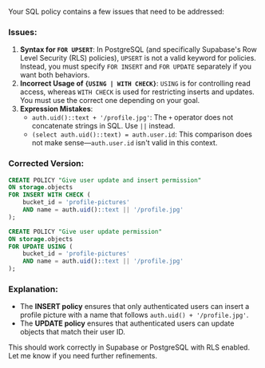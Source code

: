 Your SQL policy contains a few issues that need to be addressed:

### Issues:
1. **Syntax for `FOR UPSERT`**: In PostgreSQL (and specifically Supabase's Row Level Security (RLS) policies), `UPSERT` is not a valid keyword for policies. Instead, you must specify `FOR INSERT` and `FOR UPDATE` separately if you want both behaviors.
2. **Incorrect Usage of `{USING | WITH CHECK}`**: `USING` is for controlling read access, whereas `WITH CHECK` is used for restricting inserts and updates. You must use the correct one depending on your goal.
3. **Expression Mistakes**:
   - `auth.uid()::text + '/profile.jpg'`: The `+` operator does not concatenate strings in SQL. Use `||` instead.
   - `(select auth.uid()::text) = auth.user.id`: This comparison does not make sense—`auth.user.id` isn't valid in this context.

### Corrected Version:
```sql
CREATE POLICY "Give user update and insert permission"
ON storage.objects 
FOR INSERT WITH CHECK (
    bucket_id = 'profile-pictures'
    AND name = auth.uid()::text || '/profile.jpg'
);

CREATE POLICY "Give user update permission"
ON storage.objects 
FOR UPDATE USING (
    bucket_id = 'profile-pictures'
    AND name = auth.uid()::text || '/profile.jpg'
);
```
### Explanation:
- The **INSERT policy** ensures that only authenticated users can insert a profile picture with a name that follows `auth.uid() + '/profile.jpg'`.
- The **UPDATE policy** ensures that authenticated users can update objects that match their user ID.

This should work correctly in Supabase or PostgreSQL with RLS enabled. Let me know if you need further refinements.